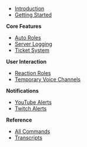 - [Introduction](home.md)
- [Getting Started](getting-started.md)

**Core Features**
- [Auto Roles](sites/autorole.md)
- [Server Logging](sites/logging.md)
- [Ticket System](sites/ticket-system.md)

**User Interaction**
- [Reaction Roles](sites/reaction-roles.md)
- [Temporary Voice Channels](sites/temporary-voice-channels.md)

**Notifications**
- [YouTube Alerts](sites/youtube.md)
- [Twitch Alerts](sites/streaming.md)

**Reference**
- [All Commands](sites/all-commands.md)
- [Transcripts](sites/transcript.md)